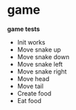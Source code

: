 # game

**game tests**

  - Init works
  - Move snake up
  - Move snake down
  - Move snake left
  - Move snake right
  - Move head
  - Move tail
  - Create food
  - Eat food
 

 


